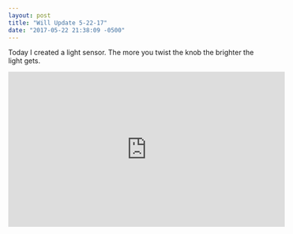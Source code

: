 ```yaml
---
layout: post
title: "Will Update 5-22-17"
date: "2017-05-22 21:38:09 -0500"
---
```

Today I created a light sensor. The more you twist the knob the brighter the light gets.
<iframe width="560" height="315" src="https://www.youtube.com/embed/KNcgd0sGC3A" frameborder="0" allowfullscreen></iframe>
